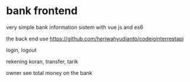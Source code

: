 # bank frontend
very simple bank information sistem with vue js and es6

the back end use https://github.com/heriwahyudianto/codeiginterrestapi

login, logout

rekening koran, transfer, tarik

owner see total money on the bank

